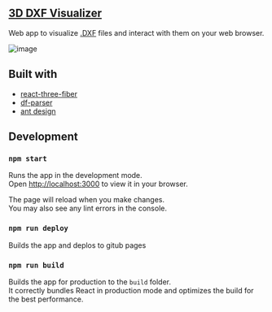 ## [3D DXF Visualizer](https://vaisakhdev.github.io/3d-dxf-visualizer/)

Web app to visualize [.DXF](https://en.wikipedia.org/wiki/AutoCAD_DXF) files and interact with them on your web browser.

![image](https://user-images.githubusercontent.com/44577910/215274577-9a97b639-edf7-4cf4-9344-21304e63e38e.png)

## Built with
- [react-three-fiber](https://github.com/pmndrs/react-three-fiber)
- [df-parser](https://github.com/gdsestimating/dxf-parser)
- [ant design](https://github.com/ant-design/ant-design)

## Development

### `npm start`

Runs the app in the development mode.\
Open [http://localhost:3000](http://localhost:3000) to view it in your browser.

The page will reload when you make changes.\
You may also see any lint errors in the console.

### `npm run deploy`

Builds the app and deplos to gitub pages

### `npm run build`

Builds the app for production to the `build` folder.\
It correctly bundles React in production mode and optimizes the build for the best performance.
